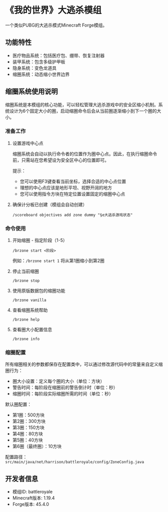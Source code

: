 # 《我的世界》大逃杀模组

一个类似PUBG的大逃杀模式Minecraft Forge模组。

## 功能特性

- 医疗物品系统：包括医疗包、绷带、恢复注射器
- 装甲系统：包含多级护甲板
- 隐身系统：变色龙道具
- 缩圈系统：动态缩小世界边界

## 缩圈系统使用说明

缩圈系统是本模组的核心功能，可以轻松管理大逃杀游戏中的安全区缩小机制。系统设计为6个固定大小的圈，启动缩圈命令后会从当前圈逐渐缩小到下一个圈的大小。

### 准备工作

1. 设置游戏中心点
   
   缩圈系统会自动以执行命令者的位置作为圈中心点。因此，在执行缩圈命令前，只需站在您希望设为安全区中心的位置即可。
   
   提示：
   - 您可以使用F3键查看当前坐标，选择合适的中心点位置
   - 理想的中心点应该是地形平坦、视野开阔的地方
   - 您可以使用指令方块在特定位置设置固定的缩圈中心点

2. 确保计分板已创建（模组会自动创建）
   ```
   /scoreboard objectives add zone dummy "§e大逃杀游戏状态"
   ```

### 命令使用

1. 开始缩圈 - 指定阶段（1-5）
   ```
   /brzone start <阶段>
   ```
   例如：`/brzone start 1` 将从第1圈缩小到第2圈

2. 停止当前缩圈
   ```
   /brzone stop
   ```

3. 使用原版数据包的缩圈功能
   ```
   /brzone vanilla
   ```

4. 查看缩圈系统帮助
   ```
   /brzone help
   ```
   
5. 查看圈大小配置信息
   ```
   /brzone info
   ```

### 缩圈配置

所有缩圈相关的参数都保存在配置类中，可以通过修改源代码中的常量来自定义缩圈行为：

- 圈大小设置：定义每个圈的大小（单位：方块）
- 警告时间：每阶段在缩圈前的警告倒计时（单位：秒）
- 缩圈时间：每阶段实际缩圈所需的时间（单位：秒）

默认圈配置：
- 第1圈：500方块
- 第2圈：300方块
- 第3圈：150方块
- 第4圈：80方块
- 第5圈：40方块
- 第6圈（最终圈）：10方块

配置路径：`src/main/java/net/harrison/battleroyale/config/ZoneConfig.java`

## 开发者信息

- 模组ID: battleroyale
- Minecraft版本: 1.19.4
- Forge版本: 45.4.0
